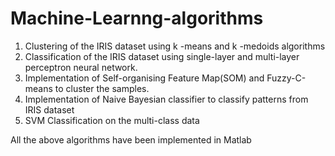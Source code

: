 # Machine-Learnng-algorithms

1. Clustering of the IRIS dataset using k -means and k -medoids algorithms 
2. Classification of the IRIS dataset using single-layer and multi-layer perceptron neural network.
3. Implementation of Self-organising Feature Map(SOM) and Fuzzy-C-means to cluster the samples.
4. Implementation of Naive Bayesian classifier to classify patterns from IRIS dataset
5. SVM Classification on the multi-class data

All the above algorithms have been implemented in Matlab 
